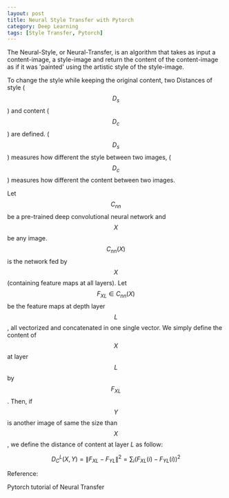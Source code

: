 ```yaml
---
layout: post
title: Neural Style Transfer with Pytorch
category: Deep Learning
tags: [Style Transfer, Pytorch]
---
```

The Neural-Style, or Neural-Transfer, is an algorithm that takes as
input a content-image, a style-image and return the content of the content-image as if it was
'painted' using the artistic style of the style-image.

To change the style while keeping the original content, two Distances of style ($$D_s$$) and content ($$D_c$$) are defined. ($$D_s$$) measures how different the style between two images, ($$D_c$$) measures how different the content between two images.

Let $$C_{nn}$$ be a
pre-trained deep convolutional neural network and $$X$$ be any
image. $$C_{nn}(X)$$ is the network fed by $$X$$ (containing
feature maps at all layers). Let $$F_{XL} \in C_{nn}(X)$$ be the
feature maps at depth layer $$L$$, all vectorized and concatenated
in one single vector. We simply define the content of $$X$$ at layer
$$L$$ by $$F_{XL}$$. Then, if $$Y$$ is another image of same
the size than $$X$$, we define the distance of content at layer
$L$ as follow:

$$D_C^L(X,Y) = \|F_{XL} - F_{YL}\|^2 = \sum_i (F_{XL}(i) - F_{YL}(i))^2$$






Reference:

Pytorch tutorial of Neural Transfer
